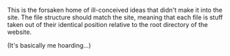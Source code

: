 This is the forsaken home of ill-conceived ideas that didn't make it into the site. The file structure should match the site, meaning that each file is stuff taken out of their identical position relative to the root directory of the website.

(It's basically me hoarding...) 
